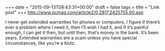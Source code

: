 +++
date = "2015-09-13T08:43:31+00:00"
draft = false
tags = 
title = "Link post"
+++
http://www.pcmag.com/article2/0,2817,2425755,00.asp



I never get extended warranties for phones or computers. I figure if there’s ever a problem where I need it, then I’ll wish I had it, and if it’s painful enough, I can get it then, but until then, that’s money in the bank. It’s been years. Extended warranties are a scam unless you have special circumstances, like you’re a klutz.
